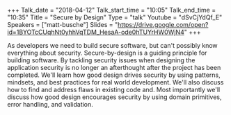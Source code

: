 +++
Talk_date = "2018-04-12"
Talk_start_time = "10:05"
Talk_end_time = "10:35"
Title = "Secure by Design"
Type = "talk"
Youtube = "dSvCjYdQf_E"
Speakers = ["matt-busche"]
Slides = "https://drive.google.com/open?id=1BYOTcCUqhNt0yhhVqTDM_HesaA-ode0hTUYrHW0WjN4"
+++

As developers we need to build secure software, but can't possibly know everything about security. Secure-by-design is a guiding principle for building software. By tackling security issues when designing the application security is no longer an afterthought after the project has been completed. We'll learn how good design drives security by using patterns, mindsets, and best practices for real world development. We'll also discuss how to find and address flaws in existing code and. Most importantly we'll discuss how good design encourages security by using domain primitives, error handling, and validation.
